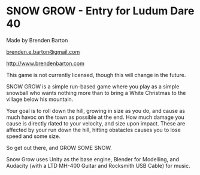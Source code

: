 # SNOW GROW - Entry for Ludum Dare 40

Made by Brenden Barton

brenden.e.barton@gmail.com

http://www.brendenbarton.com

This game is not currently licensed, though this will change in the future.

SNOW GROW is a simple run-based game where you play as a simple snowball who wants nothing more than to bring a White Christmas to the 
village below his mountain.

Your goal is to roll down the hill, growing in size as you do, and cause as much havoc on the town as possible at the end. How much damage 
you cause is directly rlated to your velocity, and size upon impact. These are affected by your run down the hill, hitting obstacles 
causes you to lose speed and some size.

So get out there, and GROW SOME SNOW.


Snow Grow uses Unity as the base engine, Blender for Modelling, and Audacity (with a LTD MH-400 Guitar and Rocksmith USB Cable) for music.
